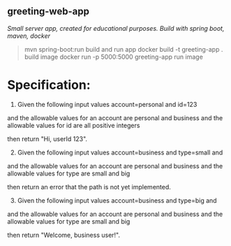 ## greeting-web-app
*Small server app, created for educational purposes. 
Build with spring boot, maven, docker*

> mvn spring-boot:run    			            build and run app
> docker build -t greeting-app .  	      build image
> docker run -p 5000:5000 greeting-app 	  run image 


# Specification:
1. Given the following input values 
account=personal and id=123 

and the allowable values for an account are personal and business
and the allowable values for id are all positive integers

then return "Hi, userId 123".




2. Given the following input values account=business and type=small and 

and the allowable values for an account are personal and business
and the allowable values for type are small and big

then return an error that the path is not yet implemented.




3. Given the following input values account=business and type=big and 

and the allowable values for an account are personal and business
and the allowable values for type are small and big

then return "Welcome, business user!". 
